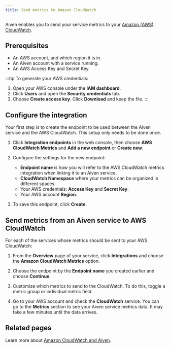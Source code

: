 ```yaml
---
title: Send metrics to Amazon CloudWatch
---
```


Aiven enables you to send your service metrics to your [Amazon (AWS) CloudWatch](https://aws.amazon.com/cloudwatch/).

## Prerequisites

-   An AWS account, and which region it is in.
-   An Aiven account with a service running.
-   An AWS Access Key and Secret Key.

:::tip
To generate your AWS credentials:

1.  Open your AWS console under the **IAM dashboard**.
1.  Click **Users** and open the **Security credentials** tab.
1.  Choose **Create access key**. Click **Download** and keep the file.
:::

## Configure the integration

Your first step is to create the endpoint to be used between the Aiven
service and the AWS CloudWatch. This setup only needs to be done once.

1. Click **Integration endpoints** in the web console, then choose
    **AWS CloudWatch Metrics** and **Add a new endpoint** or **Create
    new**.

1. Configure the settings for the new endpoint:
    -   **Endpoint name** is how you will refer to the AWS CloudWatch
        metrics integration when linking it to an Aiven service.
    -   **CloudWatch Namespace** where your metrics can be organized in
        different spaces.
    -   Your AWS credentials: **Access Key** and **Secret Key**.
    -   Your AWS account **Region**.
1. To save this endpoint, click **Create**.

## Send metrics from an Aiven service to AWS CloudWatch

For each of the services whose metrics should be sent to your AWS CloudWatch:
<!-- vale off -->
1. From the **Overview** page of your service, click **Integrations**
   and choose the **Amazon CloudWatch Metrics** option.

1. Choose the endpoint by the **Endpoint name** you created earlier
   and choose **Continue**.

1. Customize which metrics to send to the CloudWatch. To do
   this, toggle a metric group or individual metric field.

1. Go to your AWS account and check the **CloudWatch** service. You can
   go to the **Metrics** section to see your Aiven service metrics
   data. It may take a few minutes until the data arrives.

## Related pages

Learn more about [Amazon CloudWatch and Aiven](/docs/integrations/cloudwatch).
